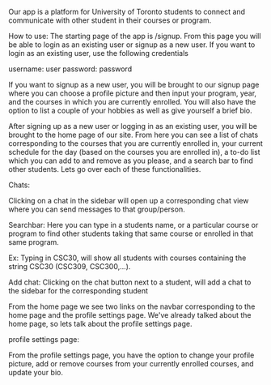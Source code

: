 Our app is a platform for University of Toronto students to connect
and communicate with other student in their courses or program.

How to use:
The starting page of the app is /signup. From this page you will be able to 
login as an existing user or signup as a new user. If you want to login as 
an existing user, use the following credentials

username: user
password: password

If you want to signup as a new user, you will be brought to our signup page
where you can choose a profile picture and then input your program, year,
and the courses in which you are currently enrolled. You will also have 
the option to list a couple of your hobbies as well as give yourself
a brief bio.

After signing up as a new user or logging in as an existing user, you will be 
brought to the home page of our site. From here you can see a list of 
chats corresponding to the courses that you are currently enrolled in,
your current schedule for the day (based on the courses you are enrolled in),
a to-do list which you can add to and remove as you please, and a search bar to find other students. Lets 
go over each of these functionalities.

Chats: 

Clicking on a chat in the sidebar will open up a corresponding chat view
where you can send messages to that group/person.

Searchbar: Here you can type in a students name, or a particular course or program to find other students
taking that same course or enrolled in that same program.

Ex: Typing in CSC30, will show all students with courses containing 
the string CSC30 (CSC309, CSC300,...).

Add chat: Clicking on the chat button next to a student, will add a chat 
to the sidebar for the corresponding student


From the home page we see two links on the navbar corresponding to the home page
and the profile settings page. We've already talked about the home page, so lets 
talk about the profile settings page.

profile settings page:

From the profile settings page, you have the option to change your profile picture,
add or remove courses from your currently enrolled courses, and update your bio.


